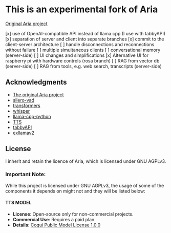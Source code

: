# This is an experimental fork of Aria

[Original Aria project](https://github.com/lef-fan/aria/)

[x] use of OpenAI-compatible API instead of llama.cpp (I use with tabbyAPI)
[x] separation of server and client into separate branches
[x] commit to the client-server architecture
[ ] handle disconnections and reconnections without failure
[ ] multiple simultaneous clients
[ ] conversational memory (server-side)
[ ] UI changes and simplifications
[x] Alternative UI for raspberry pi with hardware controls (rosa branch)
[ ] RAG from vector db (server-side)
[ ] RAG from tools, e.g. web search, transcripts (server-side)

## Acknowledgments

- [The original Aria project](https://github.com/lef-fan/aria/)
- [silero-vad](https://github.com/snakers4/silero-vad)
- [transformers](https://github.com/huggingface/transformers)
- [whisper](https://github.com/openai/whisper)
- [llama-cpp-python](https://github.com/abetlen/llama-cpp-python)
- [TTS](https://github.com/coqui-ai/TTS)
- [tabbyAPI](https://github.com/theroyallab/tabbyAPI/)
- [exllamav2](https://github.com/turboderp/exllamav2)

## License

I inherit and retain the licence of Aria, which is licensed under GNU AGPLv3.

### Important Note:
While this project is licensed under GNU AGPLv3, the usage of some of the components it depends on might not and they will be listed below:

#### TTS MODEL
- **License**: Open-source only for non-commercial projects.
- **Commercial Use**: Requires a paid plan.
- **Details**: [Coqui Public Model License 1.0.0](https://coqui.ai/cpml)
